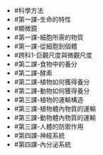 - #科學方法
- #第一課-生命的特性
- #顯微鏡
- #第一課-細胞所需的物質
- #第一課-從細胞到個體
- #跨科1-巨觀尺度與微觀尺度
- #第二課-食物中的養分
- #第二課-酵素
- #第二課-植物如何獲得養分
- #第二課-動物如何獲得養分
- #第三課-植物的運輸構造
- #第三課-植物體內物質的運輸
- #第三課-動物體內物質的運輸
- #第三課-人體的防禦作用
- #第四課-神經系統
- #第四課-內分泌系統